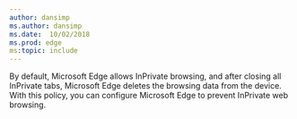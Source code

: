 ```yaml
---
author: dansimp
ms.author: dansimp
ms.date:  10/02/2018
ms.prod: edge
ms:topic: include
---
```


By default, Microsoft Edge allows InPrivate browsing, and after closing all InPrivate tabs, Microsoft Edge deletes the browsing data from the device.  With this policy, you can configure Microsoft Edge to prevent InPrivate web browsing.
